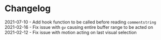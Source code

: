 Changelog
======================

2021-07-10 - Add hook function to be called before reading `commentstring`
2021-02-16 - Fix issue with `gv` causing entire buffer range to be acted on
2021-02-12 - Fix issue with motion acting on last visual selection
